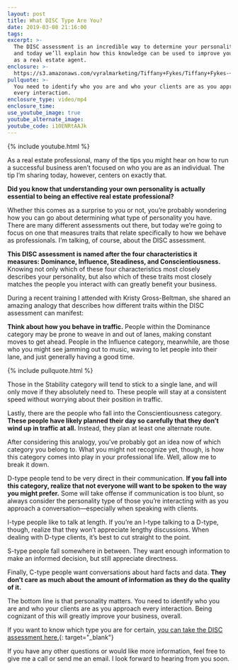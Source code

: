 ```yaml
---
layout: post
title: What DISC Type Are You?
date: 2019-03-08 21:16:00
tags:
excerpt: >-
  The DISC assessment is an incredible way to determine your personality type,
  and today we’ll explain how this knowledge can be used to improve your career
  as a real estate agent.
enclosure: >-
  https://s3.amazonaws.com/vyralmarketing/Tiffany+Fykes/Tiffany+Fykes-+The+Importance+of+Understanding+Personality+Traits.mp4
pullquote: >-
  You need to identify who you are and who your clients are as you approach
  every interaction.
enclosure_type: video/mp4
enclosure_time:
use_youtube_image: true
youtube_alternate_image:
youtube_code: i10ENRtAAJk
---
```


{% include youtube.html %}

As a real estate professional, many of the tips you might hear on how to run a successful business aren’t focused on who you are as an individual. The tip I’m sharing today, however, centers on exactly that.

**Did you know that understanding your own personality is actually essential to being an effective real estate professional?&nbsp;**

Whether this comes as a surprise to you or not, you’re probably wondering how you can go about determining what type of personality you have. There are many different assessments out there, but today we’re going to focus on one that measures traits that relate specifically to how we behave as professionals. I’m talking, of course, about the DISC assessment.&nbsp;

**This DISC assessment is named after the four characteristics it measures: Dominance, Influence, Steadiness, and Conscientiousness.** Knowing not only which of these four characteristics most closely describes your personality, but also which of these traits most closely matches the people you interact with can greatly benefit your business.&nbsp;

During a recent training I attended with Kristy Gross-Beltman, she shared an amazing analogy that describes how different traits within the DISC assessment can manifest:&nbsp;

**Think about how you behave in traffic.** People within the Dominance category may be prone to weave in and out of lanes, making constant moves to get ahead. People in the Influence category, meanwhile, are those who you might see jamming out to music, waving to let people into their lane, and just generally having a good time.&nbsp;

{% include pullquote.html %}

Those in the Stability category will tend to stick to a single lane, and will only move if they absolutely need to. These people will stay at a consistent speed without worrying about their position in traffic.

Lastly, there are the people who fall into the Conscientiousness category. **These people have likely planned their day so carefully that they don’t wind up in traffic at all.** Instead, they plan at least one alternate route.&nbsp;

After considering this analogy, you’ve probably got an idea now of which category you belong to. What you might not recognize yet, though, is how this category comes into play in your professional life. Well, allow me to break it down.

D-type people tend to be very direct in their communication. **If you fall into this category, realize that not everyone will want to be spoken to the way you might prefer.** Some will take offense if communication is too blunt, so always consider the personality type of those you’re interacting with as you approach a conversation—especially when speaking with clients.

I-type people like to talk at length. If you’re an I-type talking to a D-type, though, realize that they won’t appreciate lengthy discussions. When dealing with D-type clients, it’s best to cut straight to the point.&nbsp;

S-type people fall somewhere in between. They want enough information to make an informed decision, but still appreciate directness.&nbsp;

Finally, C-type people want conversations about hard facts and data. **They don’t care as much about the amount of information as they do the quality of it.**&nbsp;

The bottom line is that personality matters. You need to identify who you are and who your clients are as you approach every interaction. Being cognizant of this will greatly improve your business, overall.&nbsp;

If you want to know which type you are for certain, [you can take the DISC assessment here.](https://www.123test.com/disc-personality-test/){: target="_blank"}

If you have any other questions or would like more information, feel free to give me a call or send me an email. I look forward to hearing from you soon.<br>&nbsp;